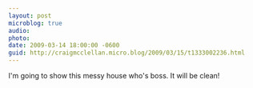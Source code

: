 ```yaml
---
layout: post
microblog: true
audio: 
photo: 
date: 2009-03-14 18:00:00 -0600
guid: http://craigmcclellan.micro.blog/2009/03/15/t1333002236.html
---
```

I'm going to show this messy house who's boss.  It will be clean!
